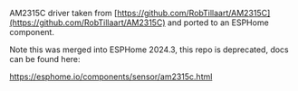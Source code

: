 AM2315C driver taken from [https://github.com/RobTillaart/AM2315C](https://github.com/RobTillaart/AM2315C) and ported to an ESPHome component.

Note this was merged into ESPHome 2024.3, this repo is deprecated, docs can be found here:

https://esphome.io/components/sensor/am2315c.html
